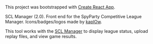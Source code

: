 This project was bootstrapped with [Create React App](https://github.com/facebookincubator/create-react-app).

SCL Manager (2.0). Front end for the SpyParty Competitive League Manager. Icons/badges/logos made by [kaplOw](https://www.twitter.com/alexandremisson). 

This tool works with the [SCL Manager](https://github.com/LtHummus/SclManager) to display league status, upload replay files, and view game results. 